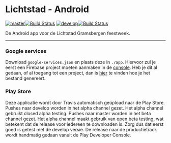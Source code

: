 # Lichtstad - Android
[![master](https://img.shields.io/badge/branch-master-orange.svg)](https://github.com/move4mobile/lichtstad-android/tree/master)[![Build Status](https://travis-ci.org/move4mobile/lichtstad-android.svg?branch=master)](https://travis-ci.org/move4mobile/lichtstad-android/) [![develop](https://img.shields.io/badge/branch-develop-orange.svg)](https://github.com/move4mobile/lichtstad-android/tree/develop)[![Build Status](https://travis-ci.org/move4mobile/lichtstad-android.svg?branch=develop)](https://travis-ci.org/move4mobile/lichtstad-android/)

De Android app voor de Lichtstad Gramsbergen feestweek.

-----

### Google services

Download `google-services.json` en plaats deze in `./app`.
Hiervoor zul je eerst een Firebase project moeten aanmaken in de [console](https://console.firebase.google.com). Heb je dit al gedaan, of al toegang tot een project, dan is [hier](https://support.google.com/firebase/answer/7015592) te vinden hoe je het bestand genereert.

### Play Store

Deze applicatie wordt door Travis automatisch geüpload naar de Play Store.
Pushes naar develop worden in het alpha channel gezet. Het alpha channel gebruikt closed alpha testing.
Pushes naar master worden in het beta channel gezet. Het alpha channel maakt gebruik van open beta testing,
wat betekent dat de release voor iedereen te downloaden is. Zorg dus dat eerst goed is getest met de develop versie.
De release naar de productietrack wordt handmatig gedaan vanuit de Play Developer Console.
